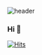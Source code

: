![header](https://capsule-render.vercel.app/api?type=shark&color=timeAuto&height=200&section=header&text=Hello%20Everyone&fontAlignY=35&fontColor=7bcabf&animation=twinkling&fontSize=90)
### Hi 👋

[![Hits](https://hits.seeyoufarm.com/api/count/incr/badge.svg?url=https%3A%2F%2Fgithub.com%2Fatctk&count_bg=%233D61C8&title_bg=%23000000&icon=cliqz.svg&icon_color=%23FFFFFF&title=Visit&edge_flat=false)](https://hits.seeyoufarm.com)
